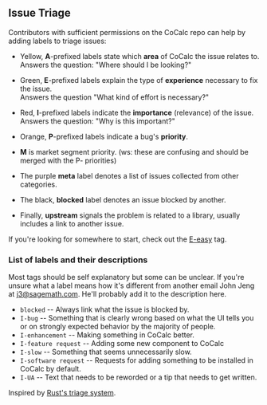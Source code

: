 ## Issue Triage

Contributors with sufficient permissions on the CoCalc repo can help by adding
labels to triage issues:

- Yellow, **A**-prefixed labels state which **area** of CoCalc the issue relates to.  
  Answers the question: "Where should I be looking?"

- Green, **E**-prefixed labels explain the type of **experience** necessary
  to fix the issue.  
  Answers the question "What kind of effort is necessary?"

- Red, **I**-prefixed labels indicate the **importance** (relevance) of the issue.  
  Answers the question: "Why is this important?"

- Orange, **P**-prefixed labels indicate a bug's **priority**.

- **M** is market segment priority. (ws: these are confusing and should be merged with the P- priorities)

- The purple **meta** label denotes a list of issues collected from other categories.

- The black, **blocked** label denotes an issue blocked by another.

- Finally, **upstream** signals the problem is related to a library, usually includes a link to another issue.

If you're looking for somewhere to start, check out the [E-easy][eeasy] tag.

[eeasy]: https://github.com/sagemathinc/cocalc/labels/E-easy

### List of labels and their descriptions

Most tags should be self explanatory but some can be unclear. If you're unsure what a label means how it's different from another email John Jeng at j3@sagemath.com. He'll probably add it to the description here.

- `blocked` -- Always link what the issue is blocked by.
- `I-bug` -- Something that is clearly wrong based on what the UI tells you or on strongly expected behavior by the majority of people.
- `I-enhancement` -- Making something in CoCalc better.
- `I-feature request` -- Adding some new component to CoCalc
- `I-slow` -- Something that seems unnecessarily slow.
- `I-software request` -- Requests for adding something to be installed in CoCalc by default.
- `I-UA` -- Text that needs to be reworded or a tip that needs to get written.

Inspired by [Rust's triage system](https://github.com/rust-lang/rust/blob/master/CONTRIBUTING.md#issue-triage).
